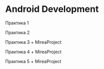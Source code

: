 # Android Development

Практика 1

Практика 2

Практика 3 + MireaProject

Практика 4 + MireaProject

Практика 5 + MireaProject
